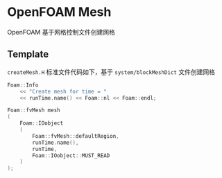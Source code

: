 # OpenFOAM Mesh

OpenFOAM 基于网格控制文件创建网格

## Template

`createMesh.H` 标准文件代码如下，基于 `system/blockMeshDict` 文件创建网格

```c++
Foam::Info
    << "Create mesh for time = "
    << runTime.name() << Foam::nl << Foam::endl;

Foam::fvMesh mesh
(
    Foam::IOobject
    (
        Foam::fvMesh::defaultRegion,
        runTime.name(),
        runTime,
        Foam::IOobject::MUST_READ
    )
);
```
